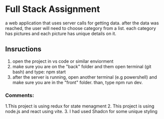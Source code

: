 # Full Stack Assignment
a web application that uses server calls for getting data.
after the data was reached, the user will need to choose category from a list.
each category has pictures and each picture has unique details on it.

 
## Insructions

1. open the project in vs code or similar enviorment
2. make sure you are on the "back" folder and them open terminal (git bash) and type: npm start
3. after the server is running, open another terminal (e.g powershell) and make sure you are in the "front" folder.
than, type npm run dev.

### Comments:
1.This project is using redux for state menagment
2. This project is using node.js and react using vite.
3. I had used Shadcn for some unique styling 
